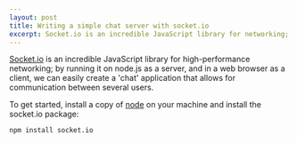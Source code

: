 ```yaml
---
layout: post
title: Writing a simple chat server with socket.io
excerpt: Socket.io is an incredible JavaScript library for networking; by running it on node.js as a server, and in a web browser as a client, we can easily create a 'chat' application that allows for communication between several users.
---
```


[Socket.io](http://socket.io) is an incredible JavaScript library for high-performance networking; by running it on node.js as a server, and in a web browser as a client, we can easily create a 'chat' application that allows for communication between several users.

To get started, install a copy of [node](https://nodejs.org) on your machine and install the socket.io package:

    npm install socket.io
